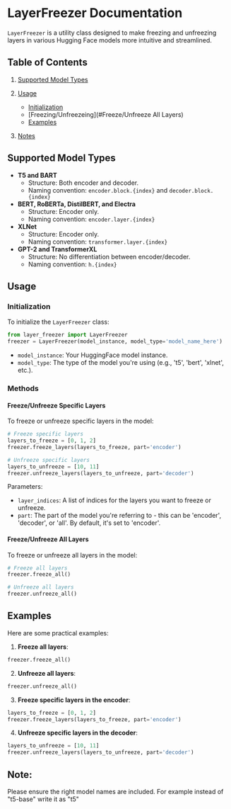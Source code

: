 # LayerFreezer Documentation

`LayerFreezer` is a utility class designed to make freezing and unfreezing layers in various Hugging Face models more intuitive and streamlined.

## Table of Contents
1. [Supported Model Types](#supported-model-types)
2. [Usage](#usage)
   - [Initialization](#initialization)
   - [Freezing/Unfreezeing](#Freeze/Unfreeze All Layers)
   - [Examples](#Examples)
   
3. [Notes](#notes)

## Supported Model Types

- **T5 and BART**
  - Structure: Both encoder and decoder.
  - Naming convention: `encoder.block.{index}` and `decoder.block.{index}`
- **BERT, RoBERTa, DistilBERT, and Electra**
  - Structure: Encoder only.
  - Naming convention: `encoder.layer.{index}`
- **XLNet**
  - Structure: Encoder only.
  - Naming convention: `transformer.layer.{index}`
- **GPT-2 and TransformerXL**
  - Structure: No differentiation between encoder/decoder.
  - Naming convention: `h.{index}`



## Usage

### Initialization

To initialize the `LayerFreezer` class:

```python
from layer_freezer import LayerFreezer
freezer = LayerFreezer(model_instance, model_type='model_name_here')
```

- `model_instance`: Your HuggingFace model instance.
- `model_type`: The type of the model you're using (e.g., 't5', 'bert', 'xlnet', etc.).

### Methods

#### Freeze/Unfreeze Specific Layers

To freeze or unfreeze specific layers in the model:

```python
# Freeze specific layers
layers_to_freeze = [0, 1, 2]
freezer.freeze_layers(layers_to_freeze, part='encoder')

# Unfreeze specific layers
layers_to_unfreeze = [10, 11]
freezer.unfreeze_layers(layers_to_unfreeze, part='decoder')
```

Parameters:
- `layer_indices`: A list of indices for the layers you want to freeze or unfreeze.
- `part`: The part of the model you're referring to - this can be 'encoder', 'decoder', or 'all'. By default, it's set to 'encoder'.

#### Freeze/Unfreeze All Layers

To freeze or unfreeze all layers in the model:

```python
# Freeze all layers
freezer.freeze_all()

# Unfreeze all layers
freezer.unfreeze_all()
```

## Examples

Here are some practical examples:

1. **Freeze all layers**:
```python
freezer.freeze_all()
```

2. **Unfreeze all layers**:
```python
freezer.unfreeze_all()
```

3. **Freeze specific layers in the encoder**:
```python
layers_to_freeze = [0, 1, 2]
freezer.freeze_layers(layers_to_freeze, part='encoder')
```

4. **Unfreeze specific layers in the decoder**:
```python
layers_to_unfreeze = [10, 11]
freezer.unfreeze_layers(layers_to_unfreeze, part='decoder')
```

## Note:
Please ensure the right model names are included. For example instead of "t5-base" write it as "t5"
